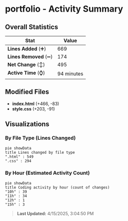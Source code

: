# portfolio - Activity Summary 

## Overall Statistics

| Stat                   | Value                                                             |
| ---------------------- | ----------------------------------------------------------------- |
| **Lines Added** (➕)   | 669                                          |
| **Lines Removed** (➖) | 174                                        |
| **Net Change** (↕)    | 495                |
| **Active Time** (⌚)   | 94 minutes |


## Modified Files
- **index.html** (+466, -83)
- **style.css** (+203, -91)

## Visualizations

### By File Type (Lines Changed)

```mermaid
pie showData
title Lines changed by file type
".html" : 549
".css" : 294
```

### By Hour (Estimated Activity Count)

```mermaid
pie showData
title Coding activity by hour (count of changes)
"10h" : 39
"11h" : 34
"12h" : 1
"15h" : 3
```


> **Last Updated:** 4/15/2025, 3:04:50 PM
